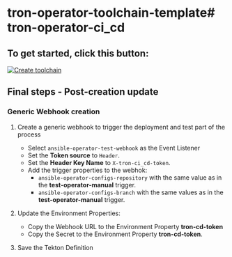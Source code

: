 # tron-operator-toolchain-template# tron-operator-ci_cd

## To get started, click this button:
[![Create toolchain](https://cloud.ibm.com/devops/graphics/create_toolchain_button.png)](https://cloud.ibm.com/devops/setup/deploy?repository=https%3A%2F%2Fgithub.com%2Fjauninb%2Ftron-operator-toolchain-template&env_id=ibm:yp:us-south&source_provider=githubconsolidated)

## Final steps - Post-creation update

### Generic Webhook creation

1) Create a generic webhook to trigger the deployment and test part of the process
   - Select `ansible-operator-test-webhook` as the Event Listener
   - Set the **Token source** to `Header`.
   - Set the **Header Key Name** to `X-tron-ci_cd-token`.
   - Add the trigger properties to the webhok:
     - `ansible-operator-configs-repository` with the same value as in the **test-operator-manual** trigger.
     - `ansible-operator-configs-branch` with the same values as in the **test-operator-manual** trigger.

2) Update the Environment Properties:
   - Copy the Webhook URL to the Environment Property **tron-cd-token**
   - Copy the Secret to the Environment Property **tron-cd-token**.

3) Save the Tekton Definition
